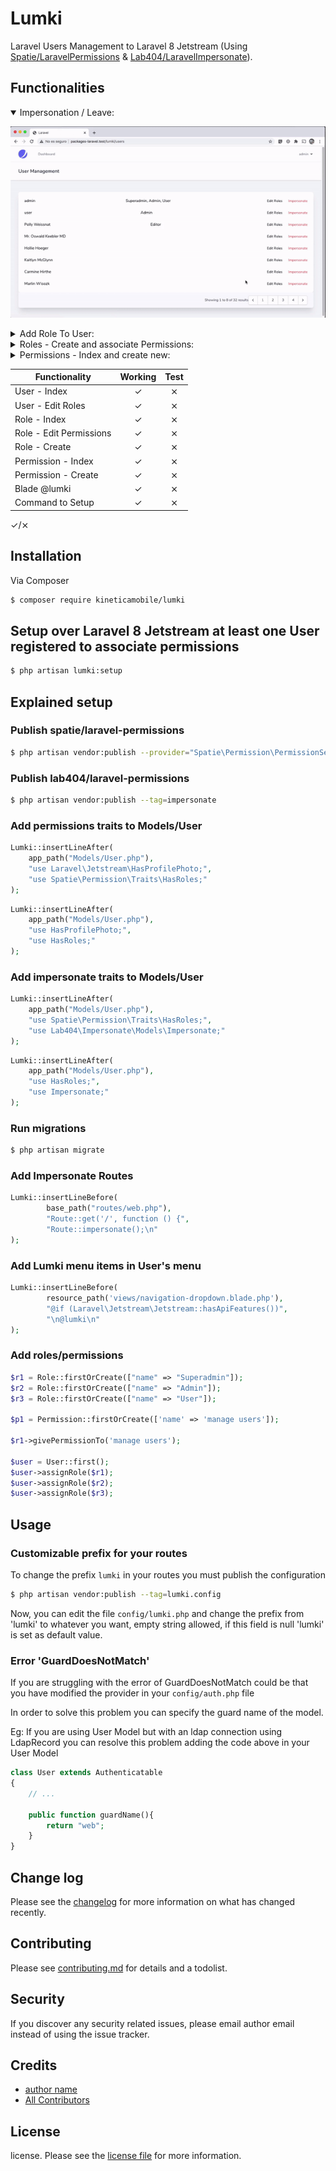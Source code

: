 # Lumki

Laravel Users Management to Laravel 8 Jetstream (Using [Spatie/LaravelPermissions](https://github.com/spatie/laravel-permission) & [Lab404/LaravelImpersonate](https://github.com/404labfr/laravel-impersonate)).

## Functionalities

<details open="true">
<summary>Impersonation / Leave:</summary>

![Gif showing impersonation][impersonation_gif]

</details>

<details>
<summary>Add Role To User: </summary>

![Gif showing hot to add Role to User][users_gif]

</details>

<details>
<summary>Roles - Create and associate Permissions: </summary>

![Gif adding new Roles and adding permissions to Role][roles_gif]

</details>

<details>
<summary>Permissions - Index and create new:  </summary>

![Gif creating new permissions][permissions_gif]

</details>

[impersonation_gif]: assets/user_impersonation_leave.gif
[users_gif]: assets/users_add_role.gif
[roles_gif]: assets/roles_index_create_permissions.gif
[permissions_gif]: assets/permissions_index_create.gif

| Functionality          | Working | Test  |
| ---------------------- |:-------:|:-----:|
| User - Index           | ✓       | ⨯     |
| User - Edit Roles      | ✓       | ⨯     |
| Role - Index           | ✓       | ⨯     |
| Role - Edit Permissions| ✓       | ⨯     |
| Role - Create          | ✓       | ⨯     |
| Permission - Index     | ✓       | ⨯     |
| Permission - Create    | ✓       | ⨯     |
| Blade @lumki           | ✓       | ⨯     |
| Command to Setup       | ✓       | ⨯     |

✓/⨯

## Installation

Via Composer

``` bash
$ composer require kineticamobile/lumki
```

## Setup over Laravel 8 Jetstream at least one User registered to associate permissions

``` bash
$ php artisan lumki:setup
```

## Explained setup

### Publish spatie/laravel-permissions

``` bash
$ php artisan vendor:publish --provider="Spatie\Permission\PermissionServiceProvider"
```

### Publish lab404/laravel-permissions

``` bash
$ php artisan vendor:publish --tag=impersonate
```

### Add permissions traits to Models/User

``` php
Lumki::insertLineAfter(
    app_path("Models/User.php"),
    "use Laravel\Jetstream\HasProfilePhoto;",
    "use Spatie\Permission\Traits\HasRoles;"
);
```

``` php
Lumki::insertLineAfter(
    app_path("Models/User.php"),
    "use HasProfilePhoto;",
    "use HasRoles;"
);
```

### Add impersonate traits to Models/User

``` php
Lumki::insertLineAfter(
    app_path("Models/User.php"),
    "use Spatie\Permission\Traits\HasRoles;",
    "use Lab404\Impersonate\Models\Impersonate;"
);
```

``` php
Lumki::insertLineAfter(
    app_path("Models/User.php"),
    "use HasRoles;",
    "use Impersonate;"
);
```
### Run migrations

``` bash
$ php artisan migrate
```

### Add Impersonate Routes 

``` php
Lumki::insertLineBefore(
        base_path("routes/web.php"),
        "Route::get('/', function () {",
        "Route::impersonate();\n"
);
```

### Add Lumki menu items in User's menu

``` php
Lumki::insertLineBefore(
        resource_path('views/navigation-dropdown.blade.php'),
        "@if (Laravel\Jetstream\Jetstream::hasApiFeatures())",
        "\n@lumki\n"
);
```

### Add roles/permissions
``` php
$r1 = Role::firstOrCreate(["name" => "Superadmin"]);
$r2 = Role::firstOrCreate(["name" => "Admin"]);
$r3 = Role::firstOrCreate(["name" => "User"]);

$p1 = Permission::firstOrCreate(['name' => 'manage users']);

$r1->givePermissionTo('manage users');

$user = User::first();
$user->assignRole($r1);
$user->assignRole($r2);
$user->assignRole($r3);
```

## Usage

### Customizable prefix for your routes

To change the prefix `lumki` in your routes you must publish the configuration

``` bash
$ php artisan vendor:publish --tag=lumki.config 
```

Now, you can edit the file `config/lumki.php` and change the prefix from 'lumki' to whatever you want, empty string allowed, if this field is null 'lumki' is set as default value.

### Error 'GuardDoesNotMatch'

If you are struggling with the error of GuardDoesNotMatch could be that you have modified the provider in your `config/auth.php` file

In order to solve this problem you can specify the guard name of the model.

Eg: If you are using User Model but with an ldap connection using LdapRecord you can resolve this problem adding the code above in your User Model

``` php
class User extends Authenticatable
{
    // ...

    public function guardName(){
        return "web";
    }
}


```

## Change log

Please see the [changelog](changelog.md) for more information on what has changed recently.

## Contributing

Please see [contributing.md](contributing.md) for details and a todolist.

## Security

If you discover any security related issues, please email author email instead of using the issue tracker.

## Credits

- [author name][link-author]
- [All Contributors][link-contributors]

## License

license. Please see the [license file](license.md) for more information.

[ico-version]: https://img.shields.io/packagist/v/kineticamobile/lumki.svg?style=flat-square
[ico-downloads]: https://img.shields.io/packagist/dt/kineticamobile/lumki.svg?style=flat-square
[ico-travis]: https://img.shields.io/travis/kineticamobile/lumki/master.svg?style=flat-square
[ico-styleci]: https://styleci.io/repos/12345678/shield

[link-packagist]: https://packagist.org/packages/kineticamobile/lumki
[link-downloads]: https://packagist.org/packages/kineticamobile/lumki
[link-travis]: https://travis-ci.org/kineticamobile/lumki
[link-styleci]: https://styleci.io/repos/12345678
[link-author]: https://github.com/kineticamobile
[link-contributors]: ../../contributors
